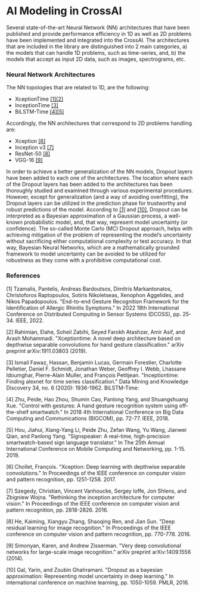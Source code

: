 # AI Modeling in CrossAI

Several state-of-the-art Neural Network (NN) architectures that have been published and provide performance 
efficiency in 1D as well as 2D problems have been implemented and integrated into the CrossAI. The architectures 
that are included in the library are distinguished into 2 main categories, a) the models that can handle 1D problems, 
such as time-series, and, b) the models that accept as input 2D data, such as images, spectrograms, etc. 

### Neural Network Architectures

The NN topologies that are related to 1D, are the following:
* XceptionTime [[1]](#1)[[2]](#2)
* InceptionTime [[3]](#3)
* BiLSTM-Time [[4]](#4)[[5]](#5)

Accordingly, the NN architectures that correspond to 2D problems handling are:

* Xception [[6]](#6)
* Inception v3 [[7]](#7)
* ResNet-50 [[8]](#8)
* VGG-16 [[9]](#9)

In order to achieve a better generalization of the NN models, Dropout layers have been added to each one of the 
architectures. The location where each of the Dropout layers has been added to the architectures has been thoroughly
studied and examined through various experimental procedures. However, except for generalization (and a way of avoiding 
overfitting), the Dropout layers can be utilized in the prediction phase for trustworthy and robust predictions of 
the model. According to [[1]](#1) and [[10]](#10), Dropout can be interpreted as a Bayesian approximation of a Gaussian 
process, a well-known probabilistic model, and, that way, represent model uncertainty (or confidence). The so-called 
Monte Carlo (MC) Dropout approach, helps with achieving mitigation of the problem of representing the model’s 
uncertainty without sacrificing either computational complexity or test accuracy. In that way, Bayesian Neural 
Networks, which are a mathematically grounded framework to model uncertainty can be avoided to be utilized for 
robustness as they come with a prohibitive computational cost.

### References

<a name="1">[1]</a> Tzamalis, Pantelis, Andreas Bardoutsos, Dimitris Markantonatos, Christoforos Raptopoulos, Sotiris 
Nikoletseas, Xenophon Aggelides, and  Nikos Papadopoulos. "End-to-end Gesture Recognition Framework for the 
Identification of Allergic Rhinitis Symptoms." In 2022 18th International Conference on Distributed Computing in 
Sensor Systems (DCOSS), pp. 25-34. IEEE, 2022.

<a name="2">[2]</a> Rahimian, Elahe, Soheil Zabihi, Seyed Farokh Atashzar, Amir Asif, and  Arash Mohammadi. 
"Xceptiontime: A novel deep architecture based on  depthwise separable convolutions for hand gesture classification." 
arXiv preprint arXiv:1911.03803 (2019).

<a name="3">[3]</a> Ismail Fawaz, Hassan, Benjamin Lucas, Germain Forestier, Charlotte  Pelletier, Daniel F. Schmidt, 
Jonathan Weber, Geoffrey I. Webb, Lhassane  Idoumghar, Pierre-Alain Muller, and François Petitjean. "Inceptiontime:  
Finding alexnet for time series classification." Data Mining and Knowledge Discovery 34, no. 6 (2020): 1936-1962.
BiLSTM-Time:

<a name="4">[4]</a> Zhu, Peide, Hao Zhou, Shumin Cao, Panlong Yang, and Shuangshuang Xue.  "Control with gestures: 
A hand gesture recognition system using  off-the-shelf smartwatch." In 2018 4th International Conference on Big Data 
Computing and Communications (BIGCOM), pp. 72-77. IEEE, 2018.

<a name="5">[5]</a> Hou, Jiahui, Xiang-Yang Li, Peide Zhu, Zefan Wang, Yu Wang, Jianwei  Qian, and Panlong Yang. 
"Signspeaker: A real-time, high-precision  smartwatch-based sign language translator." In The 25th Annual 
International Conference on Mobile Computing and Networking, pp. 1-15. 2019.

<a name="6">[6]</a> Chollet, François. "Xception: Deep learning with depthwise separable convolutions." In Proceedings 
of the IEEE conference on computer vision and pattern recognition, pp. 1251-1258. 2017.

<a name="7">[7]</a> Szegedy, Christian, Vincent Vanhoucke, Sergey Ioffe, Jon Shlens, and  Zbigniew Wojna. "Rethinking 
the inception architecture for computer  vision." In Proceedings of the IEEE conference on computer vision and pattern 
recognition, pp. 2818-2826. 2016.

<a name="8">[8]</a> He, Kaiming, Xiangyu Zhang, Shaoqing Ren, and Jian Sun. "Deep residual learning for image 
recognition." In Proceedings of the IEEE conference on computer vision and pattern recognition, pp. 770-778. 2016.

<a name="9">[9]</a> Simonyan, Karen, and Andrew Zisserman. "Very deep convolutional networks for large-scale image 
recognition." arXiv preprint arXiv:1409.1556 (2014).

<a name="10">[10]</a> Gal, Yarin, and Zoubin Ghahramani. "Dropout as a bayesian approximation: Representing model 
uncertainty in deep learning." In international conference on machine learning, pp. 1050-1059. PMLR, 2016.
